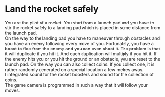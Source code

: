 # Land the rocket safely
You are the pilot of a rocket. You start from a launch pad and you have to stir the rocket safely to a landing pad which is placed in some distance from the launch pad.   
On the way to the landing pad you have to maneuver through obstacles and you have an enemy following every move of you. Fortunately, you have a boost to flee from the enemy and you can even shoot it. The problem is that it will duplicate if you hit it. And each duplication will multiply if you hit it. If the enemy hits you or you hit the ground or an obstacle, you are reset to the launch pad. 
On the way you can also collect coins. If you collect one, it is rather randomly generated on a special location a few metres away.  
I integrated sound for the rocket boosters and sound for the collection of coins.  
The game camera is programmed in such a way that it will follow your moves. 
